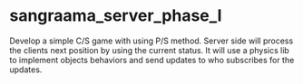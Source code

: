 sangraama_server_phase_I
========================

Develop a simple C/S game with using P/S method. Server side will process the clients next position by using the current status. It will use a physics lib to implement objects behaviors and send updates to who subscribes for the updates.